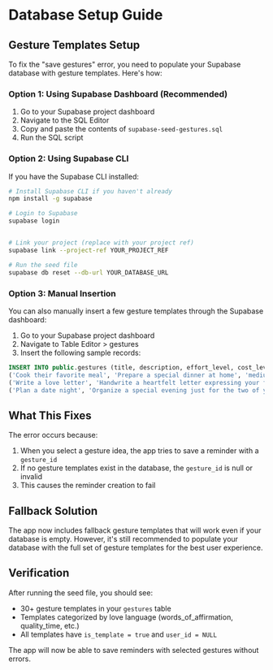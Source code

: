 # Database Setup Guide

## Gesture Templates Setup

To fix the "save gestures" error, you need to populate your Supabase database with gesture templates. Here's how:

### Option 1: Using Supabase Dashboard (Recommended)

1. Go to your Supabase project dashboard
2. Navigate to the SQL Editor
3. Copy and paste the contents of `supabase-seed-gestures.sql`
4. Run the SQL script

### Option 2: Using Supabase CLI

If you have the Supabase CLI installed:

```bash
# Install Supabase CLI if you haven't already
npm install -g supabase

# Login to Supabase
supabase login


# Link your project (replace with your project ref)
supabase link --project-ref YOUR_PROJECT_REF

# Run the seed file
supabase db reset --db-url YOUR_DATABASE_URL
```

### Option 3: Manual Insertion

You can also manually insert a few gesture templates through the Supabase dashboard:

1. Go to your Supabase project dashboard
2. Navigate to Table Editor > gestures
3. Insert the following sample records:

```sql
INSERT INTO public.gestures (title, description, effort_level, cost_level, category, is_template, user_id) VALUES
('Cook their favorite meal', 'Prepare a special dinner at home', 'medium', 'low', 'acts_of_service', true, NULL),
('Write a love letter', 'Handwrite a heartfelt letter expressing your feelings', 'low', 'free', 'words_of_affirmation', true, NULL),
('Plan a date night', 'Organize a special evening just for the two of you', 'medium', 'low', 'quality_time', true, NULL);
```

## What This Fixes

The error occurs because:
1. When you select a gesture idea, the app tries to save a reminder with a `gesture_id`
2. If no gesture templates exist in the database, the `gesture_id` is null or invalid
3. This causes the reminder creation to fail

## Fallback Solution

The app now includes fallback gesture templates that will work even if your database is empty. However, it's still recommended to populate your database with the full set of gesture templates for the best user experience.

## Verification

After running the seed file, you should see:
- 30+ gesture templates in your `gestures` table
- Templates categorized by love language (words_of_affirmation, quality_time, etc.)
- All templates have `is_template = true` and `user_id = NULL`

The app will now be able to save reminders with selected gestures without errors. 